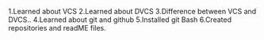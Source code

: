 1.Learned about VCS
2.Learned about DVCS
3.Difference between VCS and DVCS..
4.Learned about git and github
5.Installed git Bash
6.Created repositories and readME files.

